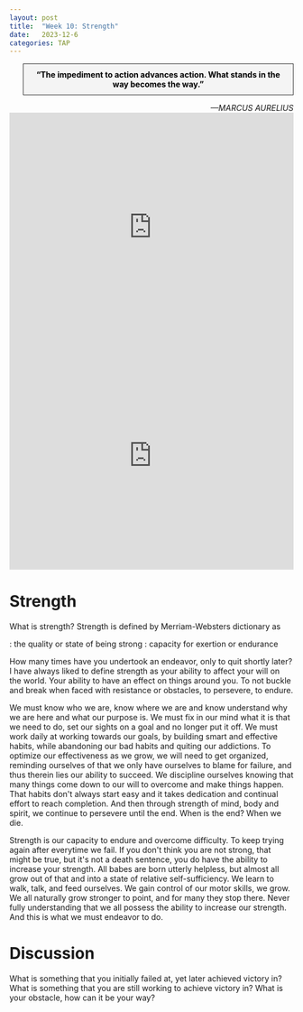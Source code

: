```yaml
---
layout: post
title:  "Week 10: Strength"
date:   2023-12-6
categories: TAP
---
```


<blockquote style="background-color: #f4f4f4; border: 1px solid #333; padding: 10px; text-align: center;">
    <strong style="color: black;">“The impediment to action advances action. What stands in the way becomes the way.”
</strong>
</blockquote>
<cite style="text-align: right; display: block;">—MARCUS AURELIUS</cite>

<iframe width="100%" height="405" src="https://www.youtube.com/embed/y1lHP1Pf-xk?si=ZJrEJDYdrV8eieG_" title="YouTube video player" frameborder="0" allow="accelerometer; autoplay; clipboard-write; encrypted-media; gyroscope; picture-in-picture; web-share" allowfullscreen></iframe>

<iframe width="100%" height="405" src="https://www.youtube.com/embed/HIcGuFnl7ZU?si=xRU6UZBGL5u6mI8B" title="YouTube video player" frameborder="0" allow="accelerometer; autoplay; clipboard-write; encrypted-media; gyroscope; picture-in-picture; web-share" allowfullscreen></iframe>

# Strength

What is strength? Strength is defined by Merriam-Websters dictionary as 

: the quality or state of being strong : capacity for exertion or endurance

How many times have you undertook an endeavor, only to quit shortly later? I have always liked to define strength as your ability to affect your will on the world. Your ability to have an effect on things around you. To not buckle and break when faced with resistance or obstacles, to persevere, to endure. 

We must know who we are, know where we are and know understand why we are here and what our purpose is. We must fix in our mind what it is that we need to do, set our sights on a goal and no longer put it off. We must work daily at working towards our goals, by building smart and effective habits, while abandoning our bad habits and quiting our addictions. To optimize our effectiveness as we grow, we will need to get organized, reminding ourselves of that we only have ourselves to blame for failure, and thus therein lies our ability to succeed. We discipline ourselves knowing that many things come down to our will to overcome and make things happen. That habits don't always start easy and it takes dedication and continual effort to reach completion. And then through strength of mind, body and spirit, we continue to persevere until the end. When is the end? When we die. 

Strength is our capacity to endure and overcome difficulty. To keep trying again after everytime we fail. If you don't think you are not strong, that might be true, but it's not a death sentence, you do have the ability to increase your strength. All babes are born utterly helpless, but almost all grow out of that and into a state of relative self-sufficiency. We learn to walk, talk, and feed ourselves. We gain control of our motor skills, we grow. We all naturally grow stronger to point, and for many they stop there. Never fully understanding that we all possess the ability to increase our strength. And this is what we must endeavor to do. 


# Discussion

What is something that you initially failed at, yet later achieved victory in? What is something that you are still working to achieve victory in? What is your obstacle, how can it be your way?